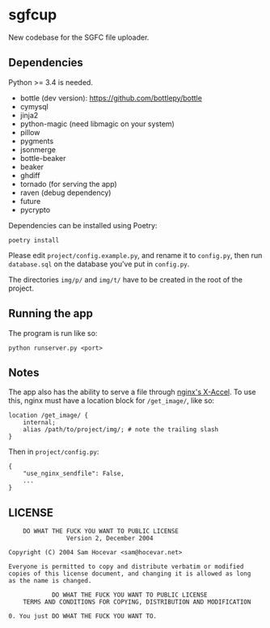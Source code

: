 # sgfcup

New codebase for the SGFC file uploader.

## Dependencies

Python >= 3.4 is needed.

- bottle (dev version): https://github.com/bottlepy/bottle
- cymysql
- jinja2
- python-magic (need libmagic on your system)
- pillow
- pygments
- jsonmerge
- bottle-beaker
- beaker
- ghdiff
- tornado (for serving the app)
- raven (debug dependency)
- future
- pycrypto

Dependencies can be installed using Poetry:

    poetry install
    
Please edit `project/config.example.py`, and rename it to `config.py`,
then run `database.sql` on the database you've put in `config.py`.

The directories `img/p/` and `img/t/` have to be created in the root of the project.

## Running the app

The program is run like so:

    python runserver.py <port>

## Notes

The app also has the ability to serve a file through [nginx's X-Accel](https://www.nginx.com/resources/wiki/start/topics/examples/x-accel/). To use this, nginx must have a location block for `/get_image/`, like so:

    location /get_image/ {
        internal;
        alias /path/to/project/img/; # note the trailing slash
    }

Then in `project/config.py`:

    {
        "use_nginx_sendfile": False,
        ...
    }

## LICENSE

        DO WHAT THE FUCK YOU WANT TO PUBLIC LICENSE
                    Version 2, December 2004

    Copyright (C) 2004 Sam Hocevar <sam@hocevar.net>

    Everyone is permitted to copy and distribute verbatim or modified
    copies of this license document, and changing it is allowed as long
    as the name is changed.

                DO WHAT THE FUCK YOU WANT TO PUBLIC LICENSE
        TERMS AND CONDITIONS FOR COPYING, DISTRIBUTION AND MODIFICATION

    0. You just DO WHAT THE FUCK YOU WANT TO.
